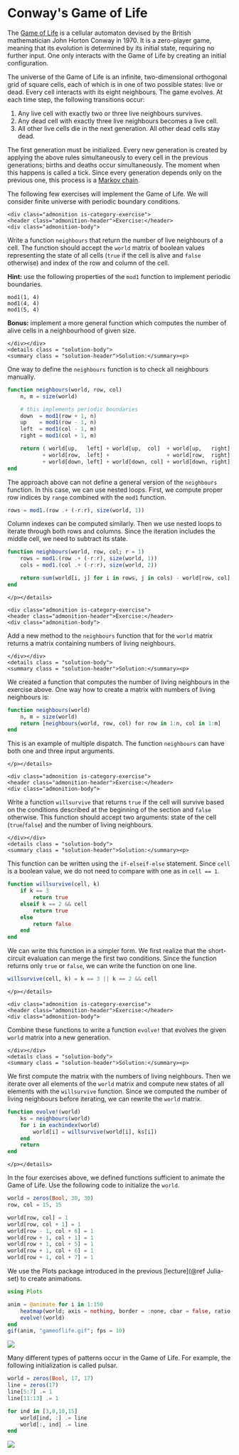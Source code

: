 # Conway's Game of Life

The [Game of Life](https://en.wikipedia.org/wiki/Conway%27s_Game_of_Life) is a cellular automaton devised by the British mathematician John Horton Conway in 1970. It is a zero-player game, meaning that its evolution is determined by its initial state, requiring no further input. One only interacts with the Game of Life by creating an initial configuration.

The universe of the Game of Life is an infinite, two-dimensional orthogonal grid of square cells, each of which is in one of two possible states: live or dead. Every cell interacts with its eight neighbours. The game evolves. At each time step, the following transitions occur:

1. Any live cell with exactly two or three live neighbours survives.
2. Any dead cell with exactly three live neighbours becomes a live cell.
3. All other live cells die in the next generation. All other dead cells stay dead.

The first generation must be initialized. Every new generation is created by applying the above rules simultaneously to every cell in the previous generations; births and deaths occur simultaneously. The moment when this happens is called a tick. Since every generation depends only on the previous one, this process is a [Markov chain](https://en.wikipedia.org/wiki/Markov_chain).

The following few exercises will implement the Game of Life. We will consider finite universe with periodic boundary conditions.

```@raw html
<div class="admonition is-category-exercise">
<header class="admonition-header">Exercise:</header>
<div class="admonition-body">
```

Write a function `neighbours` that return the number of live neighbours of a cell. The function should accept the `world` matrix of boolean values representing the state of all cells (`true` if the cell is alive and `false` otherwise) and index of the row and column of the cell.

**Hint:** use the following properties of the `mod1` function to implement periodic boundaries.

```@repl
mod1(1, 4)
mod1(4, 4)
mod1(5, 4)
```

**Bonus:** implement a more general function which computes the number of alive cells in a neighbourhood of given size.

```@raw html
</div></div>
<details class = "solution-body">
<summary class = "solution-header">Solution:</summary><p>
```

One way to define the `neighbours` function is to check all neighbours manually.

```julia
function neighbours(world, row, col)
    n, m = size(world)

    # this implements periodic boundaries
    down  = mod1(row + 1, n)
    up    = mod1(row - 1, n)
    left  = mod1(col - 1, m)
    right = mod1(col + 1, m)

    return ( world[up,   left] + world[up,  col]  + world[up,   right]
           + world[row,  left] +                  + world[row,  right]
           + world[down, left] + world[down, col] + world[down, right])
end
```

The approach above can not define a general version of the `neighbours` function. In this case, we can use nested loops. First, we compute proper row indices by `range` combined with the `mod1` function.

```julia
rows = mod1.(row .+ (-r:r), size(world, 1))
```

Column indexes can be computed similarly. Then we use nested loops to iterate through both rows and columns. Since the iteration includes the middle cell, we need to subtract its state.

```julia
function neighbours(world, row, col; r = 1)
    rows = mod1.(row .+ (-r:r), size(world, 1))
    cols = mod1.(col .+ (-r:r), size(world, 2))

    return sum(world[i, j] for i in rows, j in cols) - world[row, col]
end
```

```@raw html
</p></details>
```


```@raw html
<div class="admonition is-category-exercise">
<header class="admonition-header">Exercise:</header>
<div class="admonition-body">
```

Add a new method to the `neighbours` function that for the `world` matrix returns a matrix containing numbers of living neighbours.

```@raw html
</div></div>
<details class = "solution-body">
<summary class = "solution-header">Solution:</summary><p>
```

We created a function that computes the number of living neighbours in the exercise above. One way how to create a matrix with numbers of living neighbours is:

```julia
function neighbours(world)
    n, m = size(world)
    return [neighbours(world, row, col) for row in 1:n, col in 1:m]
end
```

This is an example of multiple dispatch. The function `neighbours` can have both one and three input arguments.

```@raw html
</p></details>
```

```@raw html
<div class="admonition is-category-exercise">
<header class="admonition-header">Exercise:</header>
<div class="admonition-body">
```

Write a function `willsurvive` that returns `true` if the cell will survive based on the conditions described at the beginning of the section and `false` otherwise. This function should accept two arguments: state of the cell (`true`/`false`) and the number of living neighbours.

```@raw html
</div></div>
<details class = "solution-body">
<summary class = "solution-header">Solution:</summary><p>
```

This function can be written using the `if-elseif-else` statement. Since `cell` is a boolean value, we do not need to compare with one as in `cell == 1`.

```julia
function willsurvive(cell, k)
    if k == 3
        return true
    elseif k == 2 && cell
        return true
    else
        return false
    end
end
```

We can write this function in a simpler form. We first realize that the short-circuit evaluation can merge the first two conditions. Since the function returns only `true` or `false`, we can write the function on one line.

```julia
willsurvive(cell, k) = k == 3 || k == 2 && cell
```

```@raw html
</p></details>
```


```@raw html
<div class="admonition is-category-exercise">
<header class="admonition-header">Exercise:</header>
<div class="admonition-body">
```

Combine these functions to write a function `evolve!` that evolves the given `world` matrix into a new generation.

```@raw html
</div></div>
<details class = "solution-body">
<summary class = "solution-header">Solution:</summary><p>
```

We first compute the matrix with the numbers of living neighbours. Then we iterate over all elements of the `world` matrix and compute new states of all elements with the `willsurvive` function. Since we computed the number of living neighbours before iterating, we can rewrite the `world` matrix.

```julia
function evolve!(world)
    ks = neighbours(world)
    for i in eachindex(world)
        world[i] = willsurvive(world[i], ks[i])
    end
    return
end
```

```@raw html
</p></details>
```

In the four exercises above, we defined functions sufficient to animate the Game of Life. Use the following code to initialize the `world`.

```julia
world = zeros(Bool, 30, 30)
row, col = 15, 15

world[row, col] = 1
world[row, col + 1] = 1
world[row - 1, col + 6] = 1
world[row + 1, col + 1] = 1
world[row + 1, col + 5] = 1
world[row + 1, col + 6] = 1
world[row + 1, col + 7] = 1
```

We use the Plots package introduced in the previous [lecture](@ref Julia-set) to create animations.

```julia
using Plots

anim = @animate for i in 1:150
    heatmap(world; axis = nothing, border = :none, cbar = false, ratio = :equal)
    evolve!(world)
end
gif(anim, "gameoflife.gif"; fps = 10)
```

![](gameoflife.gif)

Many different types of patterns occur in the Game of Life. For example, the following initialization is called pulsar.

```julia
world = zeros(Bool, 17, 17)
line = zeros(17)
line[5:7] .= 1
line[11:13] .= 1

for ind in [3,8,10,15]
    world[ind, :] .= line
    world[:, ind] .= line
end
```

![](gameoflife_pulsar.gif)
